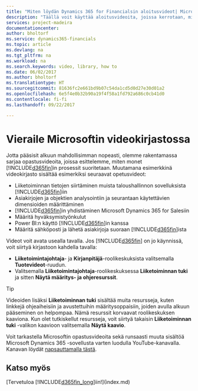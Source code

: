 ```yaml
---
title: "Miten löydän Dynamics 365 for Financialsin aloitusvideot| Microsoft Docs"
description: "Täällä voit käyttää aloitusvideoita, joissa kerrotaan, miten yleisiä tehtäviä suoritetaan."
services: project-madeira
documentationcenter: 
author: bholtorf
ms.service: dynamics365-financials
ms.topic: article
ms.devlang: na
ms.tgt_pltfrm: na
ms.workload: na
ms.search.keywords: video, library, how to
ms.date: 06/02/2017
ms.author: bholtorf
ms.translationtype: HT
ms.sourcegitcommit: 81636fc2e661bd9b07c54da1cd5d0d27e30d01a2
ms.openlocfilehash: 6e5f4e0b32b90a19f4f58a1fd792a686c0cb41d0
ms.contentlocale: fi-fi
ms.lasthandoff: 09/22/2017

---
```

# <a name="visit-our-video-library"></a>Vieraile Microsoftin videokirjastossa
Jotta pääsisit alkuun mahdollisimman nopeasti, olemme rakentamassa sarjaa opastusvideoita, joissa esittelemme, miten monet [!INCLUDE[d365fin](includes/d365fin_md.md)]in prosessit suoritetaan. Muutamana esimerkkinä videokirjasto sisältää esimerkiksi seuraavat opetusvideot:  

* Liiketoiminnan tietojen siirtäminen muista taloushallinnon sovelluksista [!INCLUDE[d365fin](includes/d365fin_md.md)]iin  
* Asiakirjojen ja objektien analysointiin ja seurantaan käytettävien dimensioiden määrittäminen
* [!INCLUDE[d365fin](includes/d365fin_md.md)]in yhdistäminen Microsoft Dynamics 365 for Salesiin
* Määritä hyväksymistyönkulut  
* Power BI:n käyttö [!INCLUDE[d365fin](includes/d365fin_md.md)]in kanssa  
* Määritä sähköposti ja lähetä asiakirjoja suoraan [!INCLUDE[d365fin](includes/d365fin_md.md)]ista  

Videot voit avata usealla tavalla. Jos [!INCLUDE[d365fin](includes/d365fin_md.md)] on jo käynnissä, voit siirtyä kirjastoon kahdella tavalla:

* **Liiketoimintajohtaja**- ja **Kirjanpitäjä**-roolikeskuksista valitsemalla **Tuotevideot**-ruudun.  
* Valitsemalla **Liiketoimintajohtaja**-roolikeskuksessa **Liiketoiminnan tuki** ja sitten **Näytä määritys- ja ohjeresurssit**.  

> [!Tip]  
> Videoiden lisäksi **Liiketoiminnan tuki** sisältää muita resursseja, kuten linkkejä ohjeaiheisiin ja avustettuihin määritysoppaisiin, joiden avulla alkuun pääseminen on helpompaa. Nämä resurssit korvaavat roolikeskuksen kaaviona. Kun olet tutkiskellut resursseja, voit siirtyä takaisin **Liiketoiminnan tuki** -valikon kaavioon valitsemalla **Näytä kaavio**.  
  
Voit tarkastella Microsoftin opastusvideoita sekä runsaasti muuta sisältöä Microsoft Dynamics 365 -sovellusta varten luodulla YouTube-kanavalla. Kanavan löydät [napsauttamalla tästä](https://go.microsoft.com/fwlink/?linkid=851533).

## <a name="see-also"></a>Katso myös
[Tervetuloa [!INCLUDE[d365fin_long](includes/d365fin_long_md.md)]iin!](index.md)

